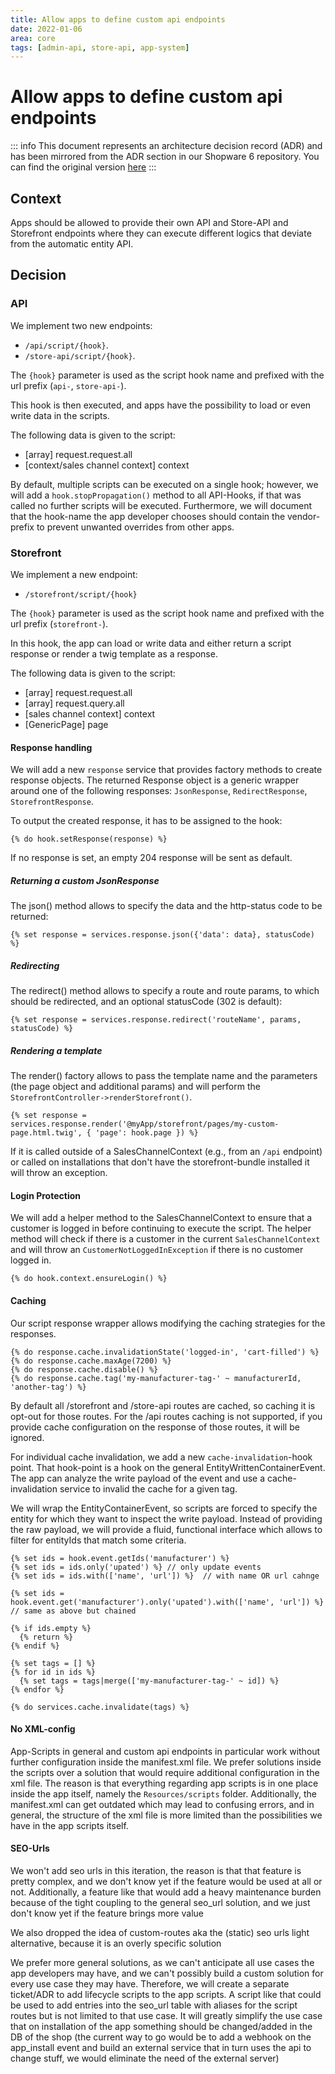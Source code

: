 ```yaml
---
title: Allow apps to define custom api endpoints
date: 2022-01-06
area: core
tags: [admin-api, store-api, app-system]
---
```


# Allow apps to define custom api endpoints

::: info
This document represents an architecture decision record (ADR) and has been mirrored from the ADR section in our Shopware 6 repository.
You can find the original version [here](https://github.com/shopware/shopware/blob/trunk/adr/2022-01-06-custom-app-api-endpoints.md)
:::

## Context
Apps should be allowed to provide their own API and Store-API and Storefront endpoints where they can execute different logics that deviate from the automatic entity API.

## Decision

### API 
We implement two new endpoints: 
- `/api/script/{hook}`.
- `/store-api/script/{hook}`.

The `{hook}` parameter is used as the script hook name and prefixed with the url prefix (`api-`, `store-api-`).

This hook is then executed, and apps have the possibility to load or even write data in the scripts.

The following data is given to the script:
* [array] request.request.all
* [context/sales channel context] context

By default, multiple scripts can be executed on a single hook; however, we will add a `hook.stopPropagation()` method to all API-Hooks, if that was called no further scripts will be executed.
Furthermore, we will document that the hook-name the app developer chooses should contain the vendor-prefix to prevent unwanted overrides from other apps.

### Storefront 
We implement a new endpoint:
- `/storefront/script/{hook}`

The `{hook}` parameter is used as the script hook name and prefixed with the url prefix (`storefront-`).

In this hook, the app can load or write data and either return a script response or render a twig template as a response.

The following data is given to the script:
* [array] request.request.all
* [array] request.query.all
* [sales channel context] context
* [GenericPage] page

#### Response handling

We will add a new `response` service that provides factory methods to create response objects. The returned Response object is a generic wrapper around one of the following responses: `JsonResponse`, `RedirectResponse`, `StorefrontResponse`.

To output the created response, it has to be assigned to the hook:

```twig
{% do hook.setResponse(response) %}
```
If no response is set, an empty 204 response will be sent as default.

##### Returning a custom JsonResponse

The json() method allows to specify the data and the http-status code to be returned:

```twig
{% set response = services.response.json({'data': data}, statusCode) %}
```

##### Redirecting

The redirect() method allows to specify a route and route params, to which should be redirected, and an optional statusCode (302 is default):

```twig
{% set response = services.response.redirect('routeName', params, statusCode) %}
```

##### Rendering a template

The render() factory allows to pass the template name and the parameters (the page object and additional params) and will perform the `StorefrontController->renderStorefront()`.

```twig
{% set response = services.response.render('@myApp/storefront/pages/my-custom-page.html.twig', { 'page': hook.page }) %}
```
If it is called outside of a SalesChannelContext (e.g., from an `/api` endpoint) or called on installations that don't have the storefront-bundle installed it will throw an exception.

#### Login Protection

We will add a helper method to the SalesChannelContext to ensure that a customer is logged in before continuing to execute the script. The helper method will check if there is a customer in the current `SalesChannelContext` 
and will throw an `CustomerNotLoggedInException` if there is no customer logged in.

```twig
{% do hook.context.ensureLogin() %}
```

#### Caching

Our script response wrapper allows modifying the caching strategies for the responses.

```twig
{% do response.cache.invalidationState('logged-in', 'cart-filled') %}
{% do response.cache.maxAge(7200) %}
{% do response.cache.disable() %}
{% do response.cache.tag('my-manufacturer-tag-' ~ manufacturerId, 'another-tag') %}
```
By default all /storefront and /store-api routes are cached, so caching it is opt-out for those routes.
For the /api routes caching is not supported, if you provide cache configuration on the response of those routes, it will be ignored.

For individual cache invalidation, we add a new `cache-invalidation`-hook point. That hook-point is a hook on the general EntityWrittenContainerEvent.
The app can analyze the write payload of the event and use a cache-invalidation service to invalid the cache for a given tag.

We will wrap the EntityContainerEvent, so scripts are forced to specify the entity for which they want to inspect the write payload.
Instead of providing the raw payload, we will provide a fluid, functional interface which allows to filter for entityIds that match some criteria.

```twig
{% set ids = hook.event.getIds('manufacturer') %}
{% set ids = ids.only('upated') %} // only update events
{% set ids = ids.with(['name', 'url']) %}  // with name OR url cahnge

{% set ids = hook.event.get('manufacturer').only('upated').with(['name', 'url']) %} // same as above but chained

{% if ids.empty %}
  {% return %}
{% endif %}

{% set tags = [] %}
{% for id in ids %}
  {% set tags = tags|merge(['my-manufacturer-tag-' ~ id]) %}
{% endfor %}

{% do services.cache.invalidate(tags) %}
```

#### No XML-config

App-Scripts in general and custom api endpoints in particular work without further configuration inside the manifest.xml file. 
We prefer solutions inside the scripts over a solution that would require additional configuration in the xml file.
The reason is that everything regarding app scripts is in one place inside the app itself, namely the `Resources/scripts` folder.
Additionally, the manifest.xml can get outdated which may lead to confusing errors, and in general, the structure of the xml file is more limited than the possibilities we have in the app scripts itself.

#### SEO-Urls

We won't add seo urls in this iteration, the reason is that that feature is pretty complex, and we don't know yet if the feature would be used at all or not.
Additionally, a feature like that would add a heavy maintenance burden because of the tight coupling to the general seo_url solution, and we just don't know yet if the feature brings more value

We also dropped the idea of custom-routes aka the (static) seo urls light alternative, because it is an overly specific solution

We prefer more general solutions, as we can't anticipate all use cases the app developers may have, and we can't possibly build a custom solution for every use case they may have.
Therefore, we will create a separate ticket/ADR to add lifecycle scripts to the app scripts. A script like that could be used to add entries into the seo_url table with aliases for the script routes but is not limited to that use case.
It will greatly simplify the use case that on installation of the app something should be changed/added in the DB of the shop (the current way to go would be to add a webhook on the app_install event and build an external service that in turn uses the api to change stuff, we would eliminate the need of the external server)
